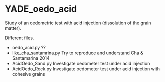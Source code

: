 # YADE_oedo_acid
Study of an oedometric test with acid injection (dissolution of the grain matter).

Different files.

- oedo_acid.py
    ??
- like_cha_santamrina.py
    Try to reproduce and understand Cha & Santamarina 2014
- AcidOedo_Sand.py
    Investigate oedometer test under acid injection
- AcidOedo_Rock.py
    Investigate oedometer test under acid injection with cohesive grains
